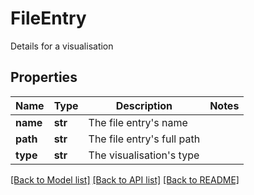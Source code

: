 # FileEntry

Details for a visualisation
## Properties
Name | Type | Description | Notes
------------ | ------------- | ------------- | -------------
**name** | **str** | The file entry&#39;s name | 
**path** | **str** | The file entry&#39;s full path | 
**type** | **str** | The visualisation&#39;s type | 

[[Back to Model list]](../README.md#documentation-for-models) [[Back to API list]](../README.md#documentation-for-api-endpoints) [[Back to README]](../README.md)


